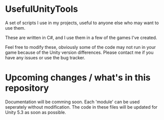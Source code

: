 # UsefulUnityTools
A set of scripts I use in my projects, useful to anyone else who may want to use them.

These are written in C#, and I use them in a few of the games I've created. 

Feel free to modify these, obviously some of the code may not run in your game because of the Unity version differences. Please contact me if you have any issues or use the bug tracker.

# Upcoming changes / what's in this repository
Documentation will be comming soon. Each 'module' can be used seperately without modification. The code in these files will be updated for Unity 5.3 as soon as possible.
